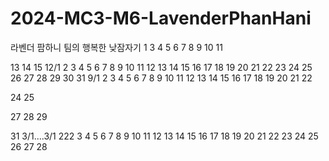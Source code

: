 # 2024-MC3-M6-LavenderPhanHani
라벤더 팜하니 팀의 행복한 낮잠자기
1
3
4
5
6
7
8
9
10
11

13
14
15
12/1
2
3
4
5
6
7
8
9
10
11
12
13
14
15
16
17
18
19
20
21
22
23
24
25
26
27
28
29
30
31
9/1
2
3
4
5
6
7
8
9
10
11
12
13
14
15
16
17
18
19
20
21
22

24
25

27
28
29

31
3/1....3/1
222
3
4
5
6
7
8
9
10
11
12
13
14
15
16
17
18
19
20
21
22
23
24
25
26
27
28

